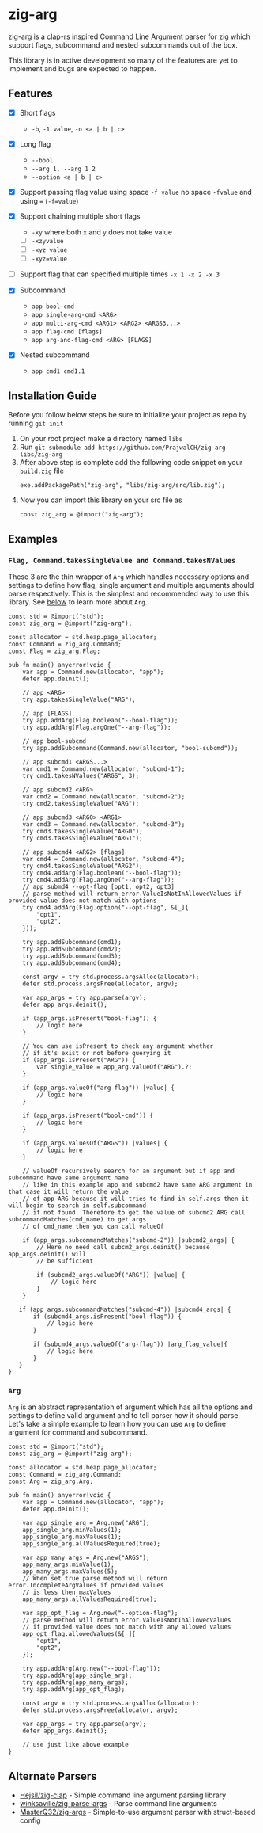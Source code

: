 # zig-arg
zig-arg is a [clap-rs](https://github.com/clap-rs/clap) inspired Command Line Argument parser for zig which support flags, subcommand and nested subcommands out of the box.

This library is in active development so many of the features are yet to implement and bugs are expected to happen.

## Features
* [x] Short flags
    - `-b`, `-1 value`, `-o <a | b | c>`

* [x] Long flag
    - `--bool`
    - `--arg 1, --arg 1 2 `
    - `--option <a | b | c>`

* [x] Support passing flag value using space `-f value`
    no space `-fvalue` and using `=` (`-f=value`)

* [x] Support chaining multiple short flags
    - `-xy` where both `x` and `y` does not take value
    - [ ] `-xzyvalue` 
    - [ ] `-xyz value`
    - [ ] `-xyz=value`

* [ ] Support flag that can specified multiple times `-x 1 -x 2 -x 3`

* [x] Subcommand
    - `app bool-cmd`
    - `app single-arg-cmd <ARG>`
    - `app multi-arg-cmd <ARG1> <ARG2> <ARGS3...>`
    - `app flag-cmd [flags]`
    - `app arg-and-flag-cmd <ARG> [FLAGS]`

* [x] Nested subcommand
    - `app cmd1 cmd1.1`


## Installation Guide
Before you follow below steps be sure to initialize your project as repo by running `git init`

1. On your root project make a directory named `libs`
2. Run `git submodule add https://github.com/PrajwalCH/zig-arg libs/zig-arg`
3. After above step is complete add the following code snippet on your `build.zig` file
    ```zig
    exe.addPackagePath("zig-arg", "libs/zig-arg/src/lib.zig");
    ```
4. Now you can import this library on your src file as
    ```zig
    const zig_arg = @import("zig-arg");
    ```

## Examples
### `Flag, Command.takesSingleValue and Command.takesNValues`
These 3 are the thin wrapper of `Arg` which handles necessary options and settings to define how flag, single argument
and multiple arguments should parse respectively. This is the simplest and recommended way to use this library.
See [below](#Arg) to learn more about `Arg`.

```zig
const std = @import("std");
const zig_arg = @import("zig-arg");

const allocator = std.heap.page_allocator;
const Command = zig_arg.Command;
const Flag = zig_arg.Flag;

pub fn main() anyerror!void {
    var app = Command.new(allocator, "app");
    defer app.deinit();

    // app <ARG>
    try app.takesSingleValue("ARG");

    // app [FLAGS]
    try app.addArg(Flag.boolean("--bool-flag"));
    try app.addArg(Flag.argOne("--arg-flag"));

    // app bool-subcmd
    try app.addSubcommand(Command.new(allocator, "bool-subcmd"));

    // app subcmd1 <ARGS...>
    var cmd1 = Command.new(allocator, "subcmd-1");
    try cmd1.takesNValues("ARGS", 3);

    // app subcmd2 <ARG>
    var cmd2 = Command.new(allocator, "subcmd-2");
    try cmd2.takesSingleValue("ARG");

    // app subcmd3 <ARG0> <ARG1>
    var cmd3 = Command.new(allocator, "subcmd-3");
    try cmd3.takesSingleValue("ARG0");
    try cmd3.takesSingleValue("ARG1");

    // app subcmd4 <ARG2> [flags]
    var cmd4 = Command.new(allocator, "subcmd-4");
    try cmd4.takesSingleValue("ARG2");
    try cmd4.addArg(Flag.boolean("--bool-flag"));
    try cmd4.addArg(Flag.argOne("--arg-flag"));
    // app submd4 --opt-flag [opt1, opt2, opt3]
    // parse method will return error.ValueIsNotInAllowedValues if provided value does not match with options
    try cmd4.addArg(Flag.option("--opt-flag", &[_]{
        "opt1",
        "opt2",
    }));

    try app.addSubcommand(cmd1);
    try app.addSubcommand(cmd2);
    try app.addSubcommand(cmd3);
    try app.addSubcommand(cmd4);

    const argv = try std.process.argsAlloc(allocator);
    defer std.process.argsFree(allocator, argv);

    var app_args = try app.parse(argv);
    defer app_args.deinit();

    if (app_args.isPresent("bool-flag")) {
        // logic here
    }

    // You can use isPresent to check any argument whether
    // if it's exist or not before querying it
    if (app_args.isPresent("ARG")) {
        var single_value = app_arg.valueOf("ARG").?;
    }

    if (app_args.valueOf("arg-flag")) |value| {
        // logic here
    }

    if (app_args.isPresent("bool-cmd")) {
        // logic here
    }

    if (app_args.valuesOf("ARGS")) |values| {
        // logic here
    }

    // valueOf recursively search for an argument but if app and subcommand have same argument name 
    // like in this example app and subcmd2 have same ARG argument in that case it will return the value
    // of app ARG because it will tries to find in self.args then it will begin to search in self.subcommand
    // if not found. Therefore to get the value of subcmd2 ARG call subcommandMatches(cmd_name) to get args
    // of cmd_name then you can call valueOf

    if (app_args.subcommandMatches("subcmd-2")) |subcmd2_args| {
        // Here no need call subcm2_args.deinit() because app_args.deinit() will
        // be sufficient

        if (subcmd2_args.valueOf("ARG")) |value| {
            // logic here
        }
    }

   if (app_args.subcommandMatches("subcmd-4")) |subcmd4_args| {
       if (subcmd4_args.isPresent("bool-flag")) {
           // logic here
       }

       if (subcmd4_args.valueOf("arg-flag")) |arg_flag_value|{
           // logic here
       }
   }
}
```

### `Arg`
`Arg` is an abstract representation of argument which has all the options and settings
to define valid argument and to tell parser how it should parse. Let's take a simple example
to learn how you can use `Arg` to define argument for command and subcommand.

```zig
const std = @import("std");
const zig_arg = @import("zig-arg");

const allocator = std.heap.page_allocator;
const Command = zig_arg.Command;
const Arg = zig_arg.Arg;

pub fn main() anyerror!void {
    var app = Command.new(allocator, "app");
    defer app.deinit();

    var app_single_arg = Arg.new("ARG");
    app_single_arg.minValues(1);
    app_single_arg.maxValues(1);
    app_single_arg.allValuesRequired(true);

    var app_many_args = Arg.new("ARGS");
    app_many_args.minValue(1);
    app_many_args.maxValues(5);
    // When set true parse method will return error.IncompleteArgValues if provided values
    // is less then maxValues
    app_many_args.allValuesRequired(true);

    var app_opt_flag = Arg.new("--option-flag");
    // parse method will return error.ValueIsNotInAllowedValues
    // if provided value does not match with any allowed values
    app_opt_flag.allowedValues(&[_]{
        "opt1",
        "opt2",
    });

    try app.addArg(Arg.new("--bool-flag"));
    try app.addArg(app_single_arg);
    try app.addArg(app_many_args);
    try app.addArg(app_opt_flag);

    const argv = try std.process.argsAlloc(allocator);
    defer std.process.argsFree(allocator, argv);

    var app_args = try app.parse(argv);
    defer app_args.deinit();

    // use just like above example
}
```

## Alternate Parsers
- [Hejsil/zig-clap](https://github.com/Hejsil/zig-clap) - Simple command line argument parsing library
- [winksaville/zig-parse-args](https://github.com/winksaville/zig-parse-args) - Parse command line arguments
- [MasterQ32/zig-args](https://github.com/MasterQ32/zig-args) - Simple-to-use argument parser with struct-based config

